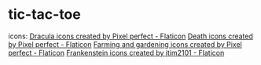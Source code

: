 # tic-tac-toe

icons: 
<a href="https://www.flaticon.com/free-icons/dracula" title="dracula icons">Dracula icons created by Pixel perfect - Flaticon</a>
<a href="https://www.flaticon.com/free-icons/death" title="death icons">Death icons created by Pixel perfect - Flaticon</a>
<a href="https://www.flaticon.com/free-icons/farming-and-gardening" title="farming and gardening icons">Farming and gardening icons created by Pixel perfect - Flaticon</a>
<a href="https://www.flaticon.com/free-icons/frankenstein" title="frankenstein icons">Frankenstein icons created by itim2101 - Flaticon</a>